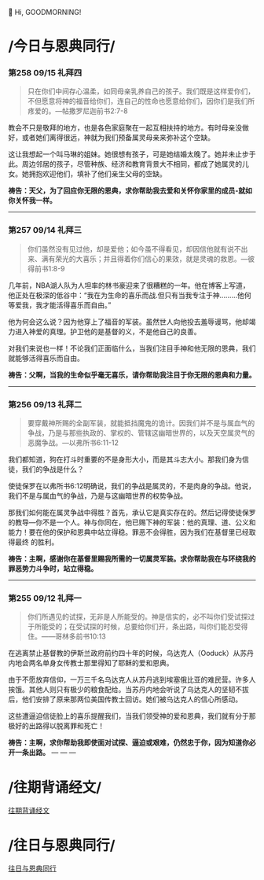 👋 Hi, GOODMORNING!

# /今日与恩典同行/

### 第258 09/15 礼拜四

>只在你们中间存心温柔，如同母亲乳养自己的孩子。我们既是这样爱你们，不但愿意将神的福音给你们，连自己的性命也愿意给你们，因你们是我们所疼爱的。—帖撒罗尼迦前书2:7-8

教会不只是敬拜的地方，也是各色家庭聚在一起互相扶持的地方。有时母亲没做好，或者她们离得很远，神就为我们预备属灵母亲来弥补这个空缺。

这让我想起一个叫马琳的姐妹。她很想有孩子，可是她结婚太晚了。她并未止步于此。周边邻居的孩子，尽管种族、经济和教育背景大不相同，都成了她属灵的儿女。她拥抱欢迎他们，填补了他们亲生父母的空缺。

**祷告：天父，为了回应你无限的恩典，求你帮助我去爱和关怀你家里的成员-就如你关怀我一样。**
- - -

### 第257 09/14 礼拜三

>你们虽然没有见过他，却是爱他；如今虽不得看见，却因信他就有说不出来、满有荣光的大喜乐；并且得着你们信心的果效，就是灵魂的救恩。—彼得前书1:8-9

几年前，NBA湖人队为人坦率的林书豪迎来了很糟糕的一年。他在博客上写道，他正处在极深的低谷中：“我在为生命的喜乐而战.但只有当我专注于神………他何等爱我，我才能活得喜乐而自由。”

他为何会这么说？因为他穿上了福音的军装。虽然世人向他投去羞辱谩骂，他却竭力进入神爱的真理。护卫他的是基督的义，不是他自己的良善。

对我们来说也一样！不论我们正面临什么，当我们注目手神和他无限的恩典，我们就能够活得喜乐而自由。

**祷告：父啊，当我的生命似乎毫无喜乐，请你帮助我注目于你无限的恩典和力量。**
- - -

### 第256 09/13 礼拜二

>要穿戴神所赐的全副军装，就能抵挡魔鬼的诡计。因我们并不是与属血气的争战，乃是与那些执政的、掌权的、管辖这幽暗世界的，以及天空属灵气的恶魔争战。—以弗所书6:11-12

我们都知道，狗在打斗时重要的不是身形大小，而是其斗志大小。那我们身为信徒，我们的争战是什么？

使徒保罗在以弗所书6:12明确说，我们的争战是属灵的，不是肉身的争战。他说，我们不是与属血气的争战，乃是与这幽暗世界的权势争战。

那我们如何能在属灵争战中得胜？首先，承认它是真实存在的。然后记得使徒保罗的教导—你不是一个人。神与你同在，他已赐下神的军装：他的真理、道、公义和能力！要在他的保护和恩典中站立得稳。罪恶不会得胜，因为我们在基督里已经取得最终
的胜利。

**祷告：主啊，感谢你在基督里赐我所需的一切属灵军装。求你帮助我在与环绕我的罪恶势力斗争时，站立得稳。**
- - -

### 第255 09/12 礼拜一

>你们所遇见的试探，无非是人所能受的。神是信实的，必不叫你们受试探过于所能受的；在受试探的时候，总要给你们开，条出路，叫你们能忍受得住。——哥林多前书10:13

在逃离禁止基督教的伊斯兰政府前约四十年的时候，乌达克人（Ooduck）从苏丹内地会两名单身女传教士那里得知了耶稣的爱和恩典。

由于不愿放弃信仰，一万三千名乌达克人从苏丹逃到埃塞俄比亚的难民营。许多人挨饿。其他人则只有极少的粮食配给。当苏丹内地会听说了乌达克人的坚韧不拔后，他们安排了原来那两位美国传教士回访。她们被乌达克人的信心所感动。

这些遭逼迫信徒脸上的喜乐提醒我们，当我们领受神的爱和恩典，我们就有分于那极好的出路得以脱离罪和死亡！

**祷告：主啊，求你帮助我即使面对试探、逼迫或艰难，仍然忠于你，因为知道你必开一条出路。**
— — —

# /往期背诵经文/

[往期背诵经文](https://github.com/GOODNEWSNOW/GOODNEWSNOW/blob/main/past%20scripture.md)

# /往日与恩典同行/

[往日与恩典同行](https://github.com/GOODNEWSNOW/GOODNEWSNOW/blob/main/past%20food.md)

